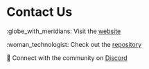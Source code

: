 # Contact Us

:globe\_with\_meridians: Visit the [website](https://www.ipc.space/)

:woman\_technologist: Check out the [repository](https://github.com/consensus-shipyard/ipc)

:wave: Connect with the community on [Discord](https://ipc.space/discord)
